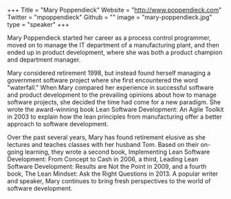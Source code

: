 +++
Title = "Mary Poppendieck"
Website = "http://www.poppendieck.com"
Twitter = "mpoppendieck"
Github = ""
image = "mary-poppendieck.jpg"
type = "speaker"
+++

Mary Poppendieck started her career as a process control programmer, moved on to manage
the IT department of a manufacturing plant, and then ended up in product development,
where she was both a product champion and department manager.

Mary considered retirement 1998, but instead found herself managing a government software
project where she first encountered the word "waterfall." When Mary compared her
experience in successful software and product development to the prevailing opinions about
how to manage software projects, she decided the time had come for a new paradigm. She
wrote the award-winning book Lean Software Development: An Agile Toolkit in 2003 to
explain how the lean principles from manufacturing offer a better approach to software
development.

Over the past several years, Mary has found retirement elusive as she lectures and teaches
classes with her husband Tom. Based on their on-going learning, they wrote a second book,
Implementing Lean Software Development: From Concept to Cash in 2006, a third, Leading
Lean Software Development: Results are Not the Point in 2009, and a fourth book, The Lean
Mindset: Ask the Right Questions in 2013. A popular writer and speaker, Mary continues to
bring fresh perspectives to the world of software development.
